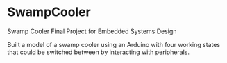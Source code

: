 # SwampCooler
Swamp Cooler Final Project for Embedded Systems Design

Built a model of a swamp cooler using an Arduino with four working states that could be switched between by interacting with peripherals.

